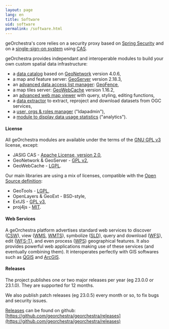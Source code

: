 ```yaml
---
layout: page
lang: en
title: Software
uid: software
permalink: /software.html
---
```


geOrchestra's core relies on a security proxy based on [Spring Security](https://projects.spring.io/spring-security/) and on a [single-sign-on system](https://en.wikipedia.org/wiki/Single_sign-on) using [CAS](https://www.jasig.org/cas).

geOrchestra provides independant and interoperable modules to build your own custom spatial data infrastructure:

 * a [data catalog](https://github.com/georchestra/geonetwork/) based on [GeoNetwork](https://geonetwork-opensource.org/) version 4.0.6,
 * a map and feature server: [GeoServer](https://geoserver.org/) version 2.18.3,
 * an [advanced data access list manager](https://github.com/georchestra/geofence/blob/georchestra/georchestra.md): [GeoFence](https://github.com/geoserver/geofence),
 * a map tiles server: [GeoWebCache](https://geowebcache.org/) version 1.16.2,
 * an [advanced web map viewer](https://github.com/georchestra/georchestra/blob/master/mapfishapp/README.md) with query, styling, editing functions,
 * a [data extractor](https://github.com/georchestra/georchestra/blob/master/extractorapp/README.md) to extract, reproject and download datasets from OGC services,
 * a [user, orgs & roles manager](https://github.com/georchestra/georchestra/blob/master/console/README.md) ("ldapadmin"),
 * a [module to display data usage statistics](https://github.com/georchestra/georchestra/blob/master/analytics/README.md) ("analytics").

#### License

All geOrchestra modules are available under the terms of the [GNU GPL v3](https://github.com/georchestra/georchestra/blob/master/LICENSE.txt) license, except:

 * JASIG CAS - [Apache License, version 2.0](https://github.com/Jasig/cas/blob/master/LICENSE),
 * GeoNetwork & GeoServer - [GPL v2](https://www.gnu.org/licenses/gpl-2.0.html),
 * GeoWebCache - [LGPL](https://www.gnu.org/licenses/lgpl.html).

Our main libraries are using a mix of licenses, compatible with the [Open Source definition](https://opensource.org/osd):

 * GeoTools - [LGPL](https://www.gnu.org/licenses/lgpl.html),
 * OpenLayers & GeoExt - BSD-style,
 * ExtJS - [GPL v3](https://github.com/probonogeek/extjs/blob/3.x/license.txt),
 * proj4js - [MIT](https://github.com/proj4js/proj4js/blob/master/LICENSE.md).

#### Web Services

A geOrchestra platform advertises standard web services to discover ([CSW](https://www.opengeospatial.org/standards/cat)), view ([WMS](https://www.opengeospatial.org/standards/wms), [WMTS](https://www.opengeospatial.org/standards/wmts)), symbolize ([SLD](https://www.opengeospatial.org/standards/sld)), query and download ([WFS](https://www.opengeospatial.org/standards/wfs)), edit ([WFS-T](https://www.opengeospatial.org/standards/wfs)), and even process ([WPS](https://www.opengeospatial.org/standards/wps)) geographical features. It also provides powerful web applications making use of these services (and eventually combining them). It interoperates perfectly with GIS softwares such as [QGIS](https://www.qgis.org/) and [ArcGIS](https://www.arcgis.com/).

#### Releases

The project publishes one or two major releases per year (eg 23.0.0 or 23.1.0). They are supported for 12 months.

We also publish patch releases (eg 23.0.5) every month or so, to fix bugs and security issues.

[Releases](https://github.com/georchestra/georchestra/releases) can be found on github: [https://github.com/georchestra/georchestra/releases](https://github.com/georchestra/georchestra/releases)

